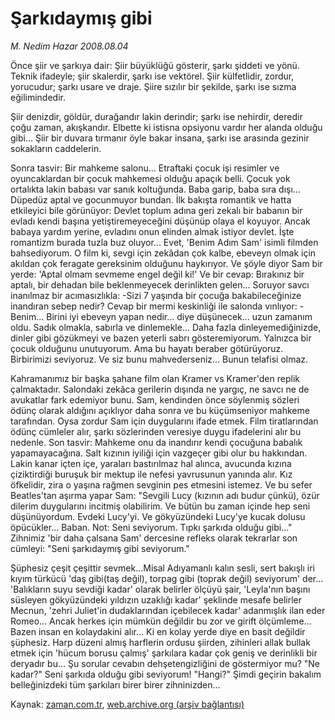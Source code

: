 # Şarkıdaymış gibi

*M. Nedim Hazar 2008.08.04*

<tr><td class="metin" colspan="2" style="padding-top: 20px; padding-left: 5px; padding-right: 10px;">Önce şiir ve şarkıya dair:  Şiir büyüklüğü gösterir, şarkı şiddeti ve yönü. Teknik ifadeyle; şiir skalerdir, şarkı ise vektörel. Şiir külfetlidir, zordur, yorucudur; şarkı usare ve draje. Şiire sızılır bir şekilde, şarkı ise sızma eğilimindedir.</td></tr><tr><td class="metin" colspan="2" style="padding-top: 20px; padding-left: 5px; padding-right: 10px;"><p>Şiir denizdir, göldür, durağandır lakin derindir; şarkı ise nehirdir, deredir çoğu zaman, akışkandır. Elbette ki istisna opsiyonu vardır her alanda olduğu gibi... Şiir bir duvara tırmanır öyle bakar insana, şarkı ise arasında gezinir sokakların caddelerin. 
<p>Sonra tasvir: Bir mahkeme salonu... Etraftaki çocuk işi resimler ve oyuncaklardan bir çocuk mahkemesi olduğu apaçık belli. Çocuk yok ortalıkta lakin babası var sanık koltuğunda. Baba garip, baba sıra dışı... Düpedüz aptal ve gocunmuyor bundan. İlk bakışta romantik ve hatta etkileyici bile görünüyor: Devlet toplum adına geri zekalı bir babanın bir evladı kendi başına yetiştiremeyeceğini düşünüp olaya el koyuyor. Ancak babaya yardım yerine, evladını onun elinden almak istiyor devlet. İşte romantizm burada tuzla buz oluyor... Evet, 'Benim Adım Sam' isimli filmden bahsediyorum. O film ki, sevgi için zekâdan çok kalbe, ebeveyn olmak için akıldan çok feragate gereksinim olduğunu haykırıyor. Ve şöyle diyor Sam bir yerde: 'Aptal olmam sevmeme engel değil ki!' Ve bir cevap: Bırakınız bir aptalı, bir dehadan bile beklenmeyecek derinlikten gelen... Soruyor savcı inanılmaz bir acımasızlıkla: -Sizi 7 yaşında bir çocuğa bakabileceğinize inandıran sebep nedir? Cevap bir mermi keskinliği ile salonda vınlıyor: -Benim... Birini iyi ebeveyn yapan nedir... diye düşünecek... uzun zamanım oldu. Sadık olmakla, sabırla ve dinlemekle... Daha fazla dinleyemediğinizde, dinler gibi gözükmeyi ve bazen yeterli sabrı gösteremiyorum. Yalnızca bir çocuk olduğunu unutuyorum. Ama bu hayatı beraber götürüyoruz. Birbirimizi seviyoruz. Ve siz bunu mahvederseniz... Bunun telafisi olmaz. 
<p>Kahramanımız bir başka şahane film olan Kramer vs Kramer'den replik çalmaktadır. Salondaki zekâca gerilerin dışında ne yargıç, ne savcı ne de avukatlar fark edemiyor bunu. Sam, kendinden önce söylenmiş sözleri ödünç olarak aldığını açıklıyor daha sonra ve bu küçümseniyor mahkeme tarafından. Oysa zordur Sam için duygularını ifade etmek. Film tiratlarından ödünç cümleler alır, şarkı sözlerinden veresiye duygu ifadelerini alır bu nedenle. Son tasvir: Mahkeme onu da inandırır kendi çocuğuna babalık yapamayacağına. Salt kızının iyiliği için vazgeçer gibi olur bu hakkından. Lakin kanar içten içe, yaraları bastırılmaz hal alınca, avucunda kızına çiziktirdiği buruşuk bir mektup ile nefesi yavrusunun yanında alır. Kız öfkelidir, zira o yaşına rağmen sevginin pes etmesini istemez. Ve bu sefer Beatles'tan aşırma yapar Sam: "Sevgili Lucy (kızının adı budur çünkü), özür dilerim duygularını incitmiş olabilirim. Ve bütün bu zaman içinde hep seni düşünüyordum. Evdeki Lucy'yi. Ve gökyüzündeki Lucy'ye kucak dolusu öpücükler... Baban. Not: Seni seviyorum. Tıpkı şarkıda olduğu gibi..." Zihnimiz 'bir daha çalsana Sam' dercesine refleks olarak tekrarlar son cümleyi: "Seni şarkıdaymış gibi seviyorum." 
<p>Şüphesiz çeşit çeşittir sevmek...Misal Adıyamanlı kalın sesli, sert bakışlı iri kıyım türkücü 'daş gibi(taş değil), torpag gibi (toprak değil) seviyorum' der... 'Balıkların suyu sevdiği kadar' olarak belirler ölçüyü şair, 'Leyla'nın başını süsleyen gökyüzündeki yıldızın uzaklığı kadar' şeklinde mesafe belirler Mecnun, 'zehri Juliet'in dudaklarından içebilecek kadar' adanmışlık ilan eder Romeo... Ancak herkes için mümkün değildir bu zor ve girift ölçümleme... Bazen insan en kolaydakini alır... Ki en kolay yerde diye en basit değildir şüphesiz. Harp düzeni almış harflerin ordusu şiirden, zihinleri allak bullak etmek için 'hücum borusu çalmış' şarkılara kadar çok geniş ve derinlikli bir deryadır bu... Şu sorular cevabın dehşetengizliğini de göstermiyor mu? "Ne kadar?" Seni şarkıda olduğu gibi seviyorum! "Hangi?" Şimdi geçirin bakalım belleğinizdeki tüm şarkıları birer birer zihninizden...<br/></p></p></p></p></td></tr>

Kaynak: [zaman.com.tr](http://zaman.com.tr/yazar.do?yazino=722040), [web.archive.org (arşiv bağlantısı)](http://web.archive.org/web/20080828114140/http://www.zaman.com.tr:80/yazar.do?yazino=722040)
